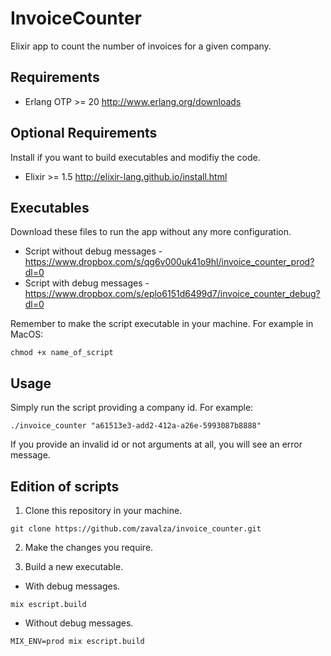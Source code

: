 # InvoiceCounter

Elixir app to count the number of invoices for a given company.

## Requirements
* Erlang OTP >= 20 http://www.erlang.org/downloads 

## Optional Requirements
Install if you want to build executables and modifiy the code.
* Elixir >= 1.5 http://elixir-lang.github.io/install.html 

## Executables
Download these files to run the app without any more configuration.

* Script without debug messages - https://www.dropbox.com/s/qg6v000uk41o9hl/invoice_counter_prod?dl=0
* Script with debug messages - https://www.dropbox.com/s/eplo6151d6499d7/invoice_counter_debug?dl=0

Remember to make the script executable in your machine. For example in MacOS:
```
chmod +x name_of_script
```
## Usage

Simply run the script providing a company id. For example:
```
./invoice_counter "a61513e3-add2-412a-a26e-5993087b8888"
```
If you provide an invalid id or not arguments at all, you will see an error message.

## Edition of scripts

1. Clone this repository in your machine.

```
git clone https://github.com/zavalza/invoice_counter.git
```

2. Make the changes you require.

3. Build a new executable.

+ With debug messages.
```
mix escript.build
```
 + Without debug messages.
```
MIX_ENV=prod mix escript.build
```
